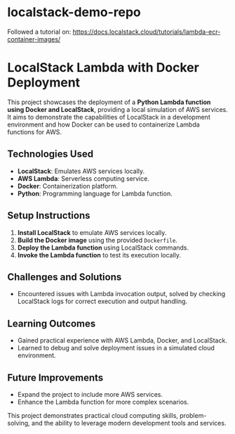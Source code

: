# localstack-demo-repo
Followed a tutorial on: https://docs.localstack.cloud/tutorials/lambda-ecr-container-images/

# LocalStack Lambda with Docker Deployment

This project showcases the deployment of a **Python Lambda function using Docker and LocalStack**, providing a local simulation of AWS services. It aims to demonstrate the capabilities of LocalStack in a development environment and how Docker can be used to containerize Lambda functions for AWS.

## Technologies Used

- **LocalStack**: Emulates AWS services locally.
- **AWS Lambda**: Serverless computing service.
- **Docker**: Containerization platform.
- **Python**: Programming language for Lambda function.

## Setup Instructions

1. **Install LocalStack** to emulate AWS services locally.
2. **Build the Docker image** using the provided `Dockerfile`.
3. **Deploy the Lambda function** using LocalStack commands.
4. **Invoke the Lambda function** to test its execution locally.

## Challenges and Solutions

- Encountered issues with Lambda invocation output, solved by checking LocalStack logs for correct execution and output handling.

## Learning Outcomes

- Gained practical experience with AWS Lambda, Docker, and LocalStack.
- Learned to debug and solve deployment issues in a simulated cloud environment.

## Future Improvements

- Expand the project to include more AWS services.
- Enhance the Lambda function for more complex scenarios.

This project demonstrates practical cloud computing skills, problem-solving, and the ability to leverage modern development tools and services.
